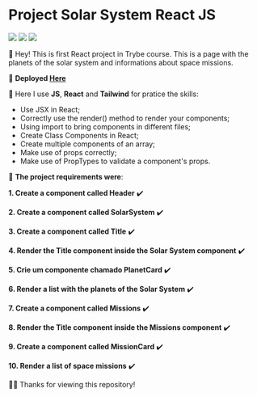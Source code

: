 # Project Solar System React JS

![](https://img.shields.io/badge/JavaScript-323330?style=for-the-badge&logo=javascript&logoColor=F7DF1E)
![](https://img.shields.io/badge/React-20232A?style=for-the-badge&logo=react&logoColor=61DAFB)
![](https://img.shields.io/badge/Tailwind_CSS-38B2AC?style=for-the-badge&logo=tailwind-css&logoColor=white)

👋 Hey! This is first React project in Trybe course. This is a page with the planets of the solar system and informations about space missions.

🔗 **Deployed [Here](https://solar-system-missions-and-planets.surge.sh/)**

    
📍 Here I use **JS**, **React** and **Tailwind** for pratice the skills:

- Use JSX in React;
- Correctly use the render() method to render your components;
- Using import to bring components in different files;
- Create Class Components in React;
- Create multiple components of an array;
- Make use of props correctly;
- Make use of PropTypes to validate a component's props.

📖 **The project requirements were**:

**1. Create a component called Header** ✔️

**2. Create a component called SolarSystem** ✔️

**3. Create a component called Title** ✔️

**4. Render the Title component inside the Solar System component** ✔️

**5. Crie um componente chamado PlanetCard** ✔️

**6. Render a list with the planets of the Solar System** ✔️

**7. Create a component called Missions** ✔️

**8. Render the Title component inside the Missions component** ✔️

**9. Create a component called MissionCard** ✔️

**10. Render a list of space missions** ✔️

🙏🏽 Thanks for viewing this repository!





